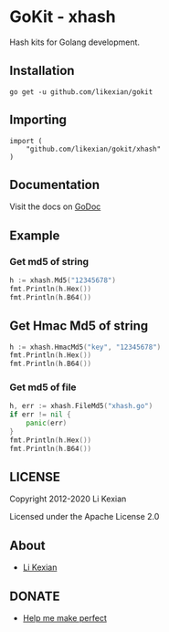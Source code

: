 # GoKit - xhash

Hash kits for Golang development.

## Installation

    go get -u github.com/likexian/gokit

## Importing

    import (
        "github.com/likexian/gokit/xhash"
    )

## Documentation

Visit the docs on [GoDoc](https://godoc.org/github.com/likexian/gokit/xhash)

## Example

### Get md5 of string

```go
h := xhash.Md5("12345678")
fmt.Println(h.Hex())
fmt.Println(h.B64())
```

## Get Hmac Md5 of string

```go
h := xhash.HmacMd5("key", "12345678")
fmt.Println(h.Hex())
fmt.Println(h.B64())
```

### Get md5 of file

```go
h, err := xhash.FileMd5("xhash.go")
if err != nil {
    panic(err)
}
fmt.Println(h.Hex())
fmt.Println(h.B64())
```

## LICENSE

Copyright 2012-2020 Li Kexian

Licensed under the Apache License 2.0

## About

- [Li Kexian](https://www.likexian.com/)

## DONATE

- [Help me make perfect](https://www.likexian.com/donate/)
